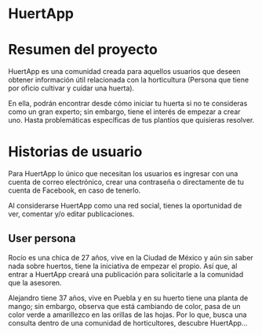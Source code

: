# HuertApp

# Resumen del proyecto
HuertApp es una comunidad creada para aquellos usuarios que deseen obtener información útil relacionada con la horticultura (Persona que tiene por oficio cultivar y cuidar una huerta).

En ella, podrán encontrar desde cómo iniciar tu huerta si no te consideras como un gran experto; sin embargo, tiene el interés de empezar a crear uno. Hasta problemáticas específicas de tus plantíos que quisieras resolver. 

# Historias de usuario
Para HuertApp lo único que necesitan los usuarios es ingresar con una cuenta de correo electrónico, crear una contraseña o directamente de tu cuenta de Facebook, en caso de tenerlo.  

Al considerarse HuertApp como una red social, tienes la oportunidad de ver, comentar y/o editar publicaciones. 


## User persona
Rocío es una chica de 27 años, vive en la Ciudad de México y aún sin saber nada sobre huertos, tiene la iniciativa de empezar el propio. 
Así que, al entrar a HuertApp creará una publicación para solicitarle a la comunidad que la asesoren. 

Alejandro tiene 37 años, vive en Puebla y en su huerto tiene una planta de mango; sin embargo, observa que está cambiando de color, pasa de un color verde a amarillezco en las orillas de las hojas. 
Por lo que, busca una consulta dentro de una comunidad de horticultores, descubre HuertApp...

